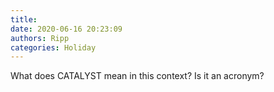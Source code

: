 ```yaml
---
title: 
date: 2020-06-16 20:23:09
authors: Ripp
categories: Holiday
---
```


 What does CATALYST mean in this context? Is it an acronym?